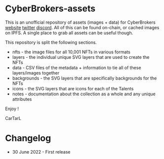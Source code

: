 # CyberBrokers-assets

This is an unofficial repository of assets (images + data) for CyberBrokers [website](https://www.cyberbrokers.io) [twitter](https://twitter.com/CyberBrokers_) [discord](https://discord.gg/josie).  All of this can be found on-chain, or cached images on IPFS.  A single place to grab all assets can be useful though.

This repository is split the following sections.

- nfts - the image files for all 10,001 NFTs in various formats
- layers - the individual unique SVG layers that are used to create the NFTs
- data - CSV files of the metadata + information to tie all of these layers/images together
- backgrounds - the SVG layers that are specifically backgrounds for the NFTs
- icons - the SVG layers that are icons for each of the Talents
- notes - documentation about the collection as a whole and any unique attributes

Enjoy !

CarTarL

# Changelog

- 30 June 2022 - First release
